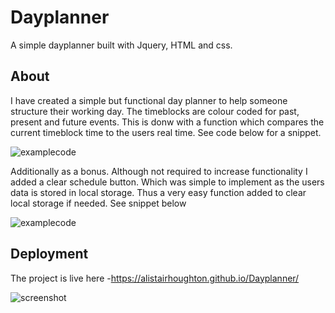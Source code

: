 # Dayplanner

A simple dayplanner built with Jquery, HTML and css. 

## About

I have created a simple but functional day planner to help someone structure their working day. The timeblocks are colour coded for past, present and future events. 
This is donw with a function which compares the current timeblock time to the users real time. See code below for a snippet. 
          
![examplecode](https://i.gyazo.com/e856a63ab1ca0e5e9b56fbc111cdbe52.png)

Additionally as a bonus. Although not required to increase functionality I added a clear schedule button. Which was simple to implement as the users data is stored in 
local storage. Thus a very easy function added to clear local storage if needed. See snippet below 

![examplecode](https://i.gyazo.com/2abdc30af4954524a1a2748cb1717018.png)

## Deployment 

The project is live here -https://alistairhoughton.github.io/Dayplanner/

![screenshot](https://i.gyazo.com/89ff3fec4dc1c2b1b1b2548eb4ae959f.png)
